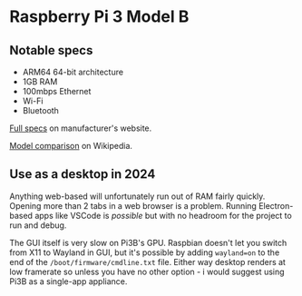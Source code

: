 # Raspberry Pi 3 Model B

## Notable specs

- ARM64 64-bit architecture
- 1GB RAM
- 100mbps Ethernet
- Wi-Fi
- Bluetooth

[Full specs](https://www.raspberrypi.com/products/raspberry-pi-3-model-b/) on manufacturer's website.

[Model comparison](https://en.wikipedia.org/wiki/Raspberry_Pi#Model_comparison) on Wikipedia.

## Use as a desktop in 2024

Anything web-based will unfortunately run out of RAM fairly quickly. Opening more than 2 tabs in a web browser is a problem. Running Electron-based apps like VSCode is _possible_ but with no headroom for the project to run and debug.

The GUI itself is very slow on Pi3B's GPU. Raspbian doesn't let you switch from X11 to Wayland in GUI, but it's possible by adding `wayland=on` to the end of the `/boot/firmware/cmdline.txt` file. Either way desktop renders at low framerate so unless you have no other option - i would suggest using Pi3B as a single-app appliance.
